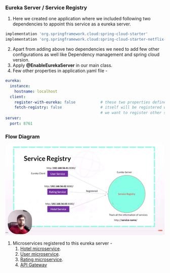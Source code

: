 ### Eureka Server / Service Registry

1. Here we created one application where we included following two dependencies to appoint this service as a eureka server.
```groovy
implementation 'org.springframework.cloud:spring-cloud-starter'
implementation 'org.springframework.cloud:spring-cloud-starter-netflix-eureka-server'  
```

2. Apart from adding above two dependencies we need to add few other configurations as well like Dependency management and spring cloud version.
3. Apply **@EnableEurekaServer** in our main class.
4. Few other properties in application.yaml file -
```yaml
eureka:
  instance:
    hostname: localhost
  client:
    register-with-eureka: false           # these two properties defined and set to false otherwise this service
    fetch-registry: false                 # itself will be registered with eureka server, but we don't want this,
                                          # we want to register other services on this server.
server:
  port: 8761
```

### Flow Diagram
![Our Eureka Server Flow Diagram](src/main/resources/images/FlowDiagram.png)

1. Microservices registered to this eureka server -
    1. [Hotel microservice](https://github.com/ayushdgupta/SpringBoot3-Hotel-Microservice).
    2. [User microservice](https://github.com/ayushdgupta/SpringBoot3-User-Microservice/tree/master).
    3. [Rating microservice](https://github.com/ayushdgupta/SpringBoot3-Rating-Microservice).
    4. [API Gateway](https://github.com/ayushdgupta/SpringBoot3-APIGateway-Microservice)